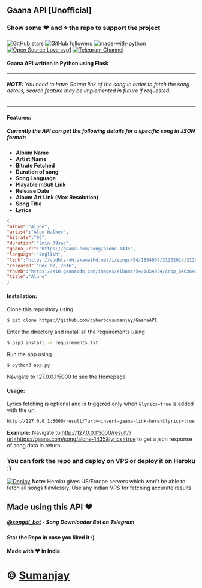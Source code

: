 ## Gaana API [Unofficial]

### Show some :heart: and :star: the repo to support the project

[![GitHub stars](https://img.shields.io/github/stars/cyberboysumanjay/gaanaapi.svg?style=social&label=Star)](https://github.com/cyberboysumanjay/GaanaAPI) ![GitHub followers](https://img.shields.io/github/followers/cyberboysumanjay.svg?style=social&label=Follow)
[![made-with-python](https://img.shields.io/badge/Made%20with-Python-1f425f.svg)](https://www.python.org/) [![Open Source Love svg1](https://badges.frapsoft.com/os/v1/open-source.svg?v=103)](https://github.com/ellerbrock/open-source-badges/)
[![Telegram Channel](https://img.shields.io/badge/Telegram-Channel-orange)](https://t.me/sjprojects)
#### Gaana API written in Python using Flask  

 ---
###### **NOTE:** You need to have Gaana link of the song in order to fetch the song details, search feature may be implemented in future if requested.  

 ---
  
#### Features:
##### Currently the API can get the following details for a specific song in JSON format:
- **Album Name**
- **Artist Name**
- **Bitrate Fetched**
- **Duration of song**
- **Song Language**
- **Playable m3u8 Link**
- **Release Date**
- **Album Art Link (Max Resolution)**
- **Song Title**
- **Lyrics**

```json
{
"album":"Alone",
"artist":"Alan Walker",
"bitrate":"96",
"duration":"2min 39sec",
"gaana_url":"https://gaana.com/song/alone-1435",
"language":"English",
"link":"https://vodhls-vh.akamaihd.net/i/songs/54/1854954/21232014/21232014_96.mp4/master.m3u8?set-akamai-hls-revision=5&hdnts=st=1562082331~exp=1562100331~acl=/i/songs/54/1854954/21232014/21232014_96.mp4/*~hmac=1dac0568ef4d53a5aadc314fba45f5b587dc1e098cd7dddb76fe1f1d2b4a24a1",
"released":"Dec 02, 2016",
"thumb":"https://a10.gaanacdn.com/images/albums/54/1854954/crop_640x640_1854954.jpg",
"title":"Alone"
}
```

#### Installation:

Clone this repository using
```sh
$ git clone https://github.com/cyberboysumanjay/GaanaAPI
```
Enter the directory and install all the requirements using
```sh
$ pip3 install -r requirements.txt
```
Run the app using
```sh
$ python3 app.py
```
Navigate to 127.0.0.1:5000 to see the Homepage

#### Usage:
Lyrics fetching is optional and is triggered only when ```&lyrics=true``` is added with the url
```sh
http://127.0.0.1:5000/result/?url=<insert-gaana-link-here>&lyrics=true
```
**Example:** Navigate to http://127.0.0.1:5000/result/?url=https://gaana.com/song/alone-1435&lyrics=true to get a json response of song data in return.


### You can fork the repo and deploy on VPS or deploy it on Heroku :)  
[![Deploy](https://www.herokucdn.com/deploy/button.svg)](https://heroku.com/deploy?template=https://github.com/gagan-10/gaanaapi/tree/master)
**Note:** Heroku gives US/Europe servers which won't be able to fetch all songs flawlessly. Use any Indian VPS for fetching accurate results.
## Made using this API :heart:
##### [@songdl_bot](https://t.me/songdl_bot) - Song Downloader Bot on Telegram

#### Star the Repo in case you liked it :)
#### Made with :heart: in India

# © [Sumanjay](https://cyberboysumanjay.github.io)
